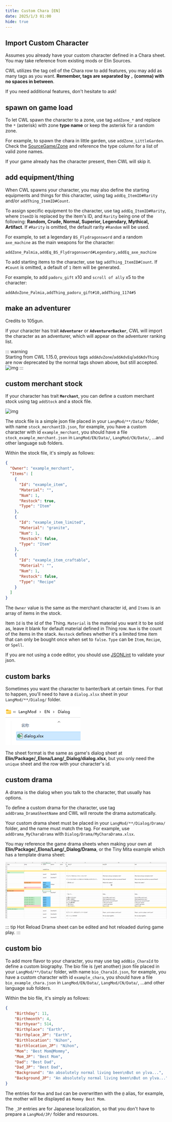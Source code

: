 ```yaml
---
title: Custom Chara [EN]
date: 2025/1/3 01:00
hide: true
---
```


## Import Custom Character

Assumes you already have your custom character defined in a Chara sheet. You may take reference from existing mods or Elin Sources.
<LinkCard t="SourceChara" u="https://docs.google.com/spreadsheets/d/1CJqsXFF2FLlpPz710oCpNFYF4W_5yoVn" />

CWL utilizes the tag cell of the Chara row to add features, you may add as many tags as you want. **Remember, tags are separated by `,` (comma) with no spaces in between**. 

If you need additional features, don't hesitate to ask!

## spawn on game load

To let CWL spawn the character to a zone, use tag `addZone_*` and replace the `*` (asterisk) with zone **type name** or keep the asterisk for a random zone. 

For example, to spawn the chara in little garden, use `addZone_LittleGarden`. Check the [SourceGame/Zone](https://docs.google.com/spreadsheets/d/16-LkHtVqjuN9U0rripjBn-nYwyqqSGg_) and reference the type column for a list of valid zone names.

If your game already has the character present, then CWL will skip it.

## add equipment/thing

When CWL spawns your character, you may also define the starting equipments and things for this character, using tag `addEq_ItemID#Rarity` and/or `addThing_ItemID#Count`.

To assign specific equipment to the character, use tag `addEq_ItemID#Rarity`, where `ItemID` is replaced by the item's ID, and `Rarity` being one of the following: **Random, Crude, Normal, Superior, Legendary, Mythical, Artifact**. If `#Rarity` is omitted, the default rarity `#Random` will be used. 

For example, to set a legendary `BS_Flydragonsword` and a random `axe_machine` as the main weapons for the character:
```:no-line-numbers
addZone_Palmia,addEq_BS_Flydragonsword#Legendary,addEq_axe_machine
```

To add starting items to the character, use tag `addThing_ItemID#Count`. If `#Count` is omitted, a default of `1` item will be generated. 

For example, to add `padoru_gift` x10 and `scroll of ally` x5 to the character:
```:no-line-numbers
addAdvZone_Palmia,addThing_padoru_gift#10,addThing_1174#5
```

## make an adventurer

Credits to 105gun.

If your character has trait **`Adventurer`** or **`AdventurerBacker`**, CWL will import the character as an adventurer, which will appear on the adventurer ranking list.

::: warning  
Starting from CWL 1.15.0, previous tags `addAdvZone`/`addAdvEq`/`addAdvThing` are now deprecated by the normal tags shown above, but still accepted.  
![img](https://i.postimg.cc/SN93258B/image.png)
:::

## custom merchant stock

If your character has trait **`Merchant`**, you can define a custom merchant stock using tag `addStock` and a stock file.

![img](https://i.postimg.cc/59gzM54K/image.png)

The stock file is a simple json file placed in your `LangMod/**/Data/` folder, with name `stock_merchantID.json`, for example, you have a custom character with id `example_merchant`, you should have a file `stock_example_merchant.json` in `LangMod/EN/Data/`, `LangMod/CN/Data/`, ...and other language sub folders.

Within the stock file, it's simply as follows:
```json
{
  "Owner": "example_merchant",
  "Items": [
    {
      "Id": "example_item",
      "Material": "",
      "Num": 1,
      "Restock": true,
      "Type": "Item"
    },
    {
      "Id": "example_item_limited",
      "Material": "granite",
      "Num": 1,
      "Restock": false,
      "Type": "Item"
    },
    {
      "Id": "example_item_craftable",
      "Material": "",
      "Num": 1,
      "Restock": false,
      "Type": "Recipe"
    }
  ]
}
```

The `Owner` value is the same as the merchant character id, and `Items` is an array of items in the stock. 

Item `Id` is the id of the Thing. `Material` is the material you want it to be sold as, leave it blank for default material defined in Thing row. `Num` is the count of the items in the stack. `Restock` defines whether it's a limited time item that can only be bought once when set to `false`. `Type` can be `Item`, `Recipe`, or `Spell`.

If you are not using a code editor, you should use [JSONLint](https://jsonlint.com/) to validate your json.

## custom barks

Sometimes you want the character to banter/bark at certain times. For that to happen, you'll need to have a `dialog.xlsx` sheet in your `LangMod/**/Dialog/` folder.

![img](./assets/dialog.png)

The sheet format is the same as game's dialog sheet at **Elin/Package/_Elona/Lang/_Dialog/dialog.xlsx**, but you only need the `unique` sheet and the row with your character's id.

## custom drama

A drama is the dialog when you talk to the character, that usually has options. 

To define a custom drama for the character, use tag `addDrama_DramaSheetName` and CWL will reroute the drama automatically.

Your custom drama sheet must be placed in your `LangMod/**/Dialog/Drama/` folder, and the name must match the tag. For example, use `addDrama_MyCharaDrama` with `Dialog/Drama/MyCharaDrama.xlsx`.

You may reference the game drama sheets when making your own at **Elin/Package/_Elona/Lang/_Dialog/Drama**, or the Tiny Mita example which has a template drama sheet:
<LinkCard t="CWL Example: Tiny Mita" u="https://steamcommunity.com/sharedfiles/filedetails/?id=3396774199" />

![img](./assets/drama.png)

::: tip Hot Reload
Drama sheet can be edited and hot reloaded during game play.
:::

## custom bio

To add more flavor to your character, you may use tag `addBio_CharaId` to define a custom biography. The bio file is (yet another) json file placed in your `LangMod/**/Data/` folder, with name `bio_CharaId.json`, for example, you have a custom character with id `example_chara`, you should have a file `bio_example_chara.json` in `LangMod/EN/Data/`, `LangMod/CN/Data/`, ...and other language sub folders.

Within the bio file, it's simply as follows:
```json
{
    "Birthday": 11,
    "Birthmonth": 4,
    "Birthyear": 514,
    "Birthplace": "Earth",
    "Birthplace_JP": "Earth",
    "Birthlocation": "Nihon",
    "Birthlocation_JP": "Nihon",
    "Mom": "Best Mom@Mommy",
    "Mom_JP": "Best Mom",
    "Dad": "Best Dad",
    "Dad_JP": "Best Dad",
    "Background": "An absolutely normal living been\nBut on ylva...",
    "Background_JP": "An absolutely normal living been\nBut on ylva..."
}
```

The entries for `Mom` and `Dad` can be overwritten with the `@` alias, for example, the mother will be displayed as `Mommy Best Mom`.

The `_JP` entries are for Japanese localization, so that you don't have to prepare a `LangMod/JP/` folder and resources.